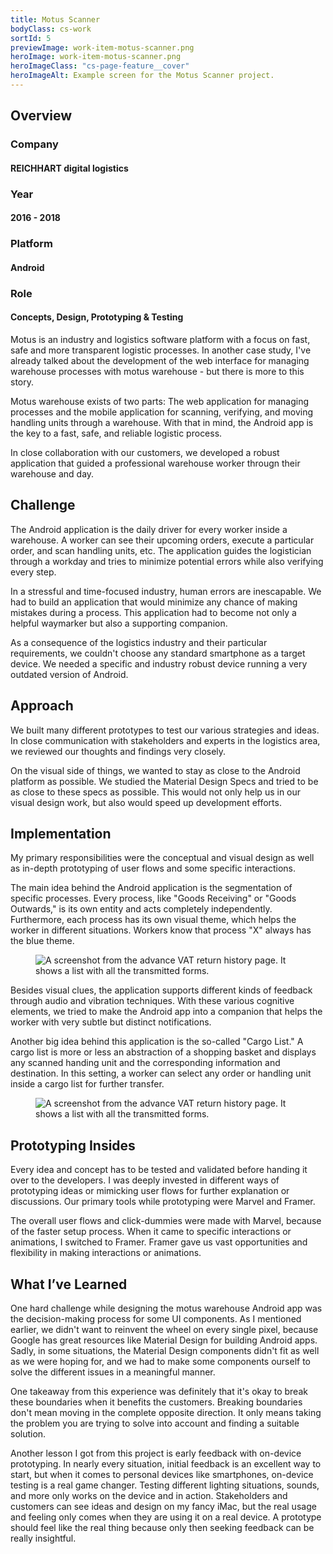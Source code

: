 ```yaml
---
title: Motus Scanner
bodyClass: cs-work
sortId: 5
previewImage: work-item-motus-scanner.png
heroImage: work-item-motus-scanner.png
heroImageClass: "cs-page-feature__cover"
heroImageAlt: Example screen for the Motus Scanner project.
---
```


<section class="cs-page-hero f-mb3">
  <div class="grid grid--basic">
    <div class="grid__content-element--full">
      <h1 class="title-2 f-ma0">Overview</h1>
    </div>
  </div>
</section>

<section class="cs-area-with-divider">
  <div class="grid grid--basic">
    <div class="grid__trailing-element">
      <div class="cs-page-feature__info">
        <div class="c-project-info__list">
          <div class="c-project-info__item">
            <h3 class="c-project-info__title">Company</h3>
            <h4 class="c-project-info__text">REICHHART digital logistics</h4>
          </div>
          <div class="c-project-info__item">
            <h3 class="c-project-info__title">Year</h3>
            <h4 class="c-project-info__text">2016 - 2018</h4>
          </div>
          <div class="c-project-info__item">
            <h3 class="c-project-info__title">Platform</h3>
            <h4 class="c-project-info__text">Android</h4>
          </div>
          <div class="c-project-info__item">
            <h3 class="c-project-info__title">Role</h3>
            <h4 class="c-project-info__text">Concepts, Design, Prototyping & Testing</h4>
          </div>
        </div>
      </div>
    </div>
    <div class="grid__content-element">
      <p>Motus is an industry and logistics software platform with a focus on fast, safe and more transparent logistic processes. In another case study, I&#39;ve already talked about the development of the web interface for managing warehouse processes with motus warehouse - but there is more to this story.</p>
      <p>Motus warehouse exists of two parts: The web application for managing processes and the mobile application for scanning, verifying, and moving handling units through a warehouse. With that in mind, the Android app is the key to a fast, safe, and reliable logistic process.</p>
      <p>In close collaboration with our customers, we developed a robust application that guided a professional warehouse worker througn their warehouse and day.</p>
    </div>
  </div>
</section>

<section class="cs-area-with-divider">
  <div class="grid grid--half">
    <div>
      <div class="cs-section-content">
        <h2 class="title-2 f-mb3">Challenge</h2>
        <p>The Android application is the daily driver for every worker inside a warehouse. A worker can see their upcoming orders, execute a particular order, and scan handling units, etc. The application guides the logistician through a workday and tries to minimize potential errors while also verifying every step.</p>
        <p>In a stressful and time-focused industry, human errors are inescapable. We had to build an application that would minimize any chance of making mistakes during a process. This application had to become not only a helpful waymarker but also a supporting companion.</p>
        <p>As a consequence of the logistics industry and their particular requirements, we couldn&#39;t choose any standard smartphone as a target device. We needed a specific and industry robust device running a very outdated version of Android.</p>
      </div>
    </div>
    <div class="">
      <div class="cs-section-content">
        <h2 class="title-2 f-mb3">Approach</h2>
        <p>We built many different prototypes to test our various strategies and ideas. In close communication with stakeholders and experts in the logistics area, we reviewed our thoughts and findings very closely.</p>
        <p>On the visual side of things, we wanted to stay as close to the Android platform as possible. We studied the Material Design Specs and tried to be as close to these specs as possible. This would not only help us in our visual design work, but also would speed up development efforts.</p>
      </div>
    </div>
  </div>
</section>

<section class="f-mb3">
  <div class="grid grid--basic">
    <div class="grid__content-element">
      <h2 class="title-2 f-mb3">Implementation</h2>
      <div class="cs-section cs-section--screens">
        <p>My primary responsibilities were the conceptual and visual design as well as in-depth prototyping of user flows and some specific interactions.</p>
        <p>The main idea behind the Android application is the segmentation of specific processes. Every process, like &quot;Goods Receiving&quot; or &quot;Goods Outwards,&quot; is its own entity and acts completely independently. Furthermore, each process has its own visual theme, which helps the worker in different situations. Workers know that process &quot;X&quot; always has the blue theme.</p>
      </div>
    </div>
  </div>
</section>

<section class="f-mb7">
  <div class="grid grid--basic">
    <div class="grid__content-element--giant">
      <div class="cs-preview-wrapper cs-preview-wrapper--tight cs-preview-wrapper--no-caption">
        <figure>
          <img srcset="/uploads/work/motus-scanner-auslagerung-500px.png 500w, /uploads/work/motus-scanner-auslagerung-800px.png 800w, /uploads/work/motus-scanner-auslagerung-1200px.png 1200w, /uploads/work/motus-scanner-auslagerung-2000px.png 2000w" sizes="(min-width: 1000px) 900px, (min-width: 860px) 600px, 100vw" src="/uploads/work/motus-scanner-auslagerung.png" alt="A screenshot from the advance VAT return history page. It shows a list with all the transmitted forms." class="cs-page-project-preview__image">
        </figure>
      </div>
    </div>
  </div>
</section>

<section class="f-mb3">
  <div class="grid grid--basic">
    <div class="grid__content-element">
      <p>Besides visual clues, the application supports different kinds of feedback through audio and vibration techniques. With these various cognitive elements, we tried to make the Android app into a companion that helps the worker with very subtle but distinct notifications.</p>
      <p>Another big idea behind this application is the so-called &quot;Cargo List.&quot; A cargo list is more or less an abstraction of a shopping basket and displays any scanned handing unit and the corresponding information and destination. In this setting, a worker can select any order or handling unit inside a cargo list for further transfer.</p>
    </div>
  </div>
</section>

<section class="f-mb7">
  <div class="grid grid--basic">
    <div class="grid__content-element--giant">
      <div class="cs-preview-wrapper cs-preview-wrapper--tight cs-preview-wrapper--no-caption">
        <figure>
          <img srcset="/uploads/work/motus-scanner-screens-500px.png 500w, /uploads/work/motus-scanner-screens-800px.png 800w, /uploads/work/motus-scanner-screens-1200px.png 1200w, /uploads/work/motus-scanner-screens-2000px.png 2000w" sizes="(min-width: 1000px) 900px, (min-width: 860px) 600px, 100vw" src="/uploads/work/motus-scanner-screens.png" alt="A screenshot from the advance VAT return history page. It shows a list with all the transmitted forms." class="cs-page-project-preview__image">
        </figure>
      </div>
    </div>
  </div>
</section>

<section class="cs-area-with-divider">
  <div class="grid grid--basic">
    <div class="grid__content-element">
      <h2 class="title-2 f-mb3">Prototyping Insides</h2>
      <div class="cs-section cs-section--screens">
        <p>Every idea and concept has to be tested and validated before handing it over to the developers. I was deeply invested in different ways of prototyping ideas or mimicking user flows for further explanation or discussions. Our primary tools while prototyping were Marvel and Framer. </p>
        <p>The overall user flows and click-dummies were made with Marvel, because of the faster setup process. When it came to specific interactions or animations, I switched to Framer. Framer gave us vast opportunities and flexibility in making interactions or animations.</p>
      </div>
    </div>
  </div>
</section>

<section class="f-mb7">
  <div class="grid grid--basic">
    <div class="grid__content-element">
      <h2 class="title-2 f-mb3">What I’ve Learned</h2>
      <div class="cs-section cs-section--screens">
        <p>One hard challenge while designing the motus warehouse Android app was the decision-making process for some UI components. As I mentioned earlier, we didn&#39;t want to reinvent the wheel on every single pixel, because Google has great resources like Material Design for building Android apps. Sadly, in some situations, the Material Design components didn&#39;t fit as well as we were hoping for, and we had to make some components ourself to solve the different issues in a meaningful manner.</p>
        <p>One takeaway from this experience was definitely that it&#39;s okay to break these boundaries when it benefits the customers. Breaking boundaries don&#39;t mean moving in the complete opposite direction. It only means taking the problem you are trying to solve into account and finding a suitable solution.</p>
        <p>Another lesson I got from this project is early feedback with on-device prototyping. In nearly every situation, initial feedback is an excellent way to start, but when it comes to personal devices like smartphones, on-device testing is a real game changer. Testing different lighting situations, sounds, and more only works on the device and in action. Stakeholders and customers can see ideas and design on my fancy iMac, but the real usage and feeling only comes when they are using it on a real device. A prototype should feel like the real thing because only then seeking feedback can be really insightful.</p>
      </div>
    </div>
  </div>
</section>
